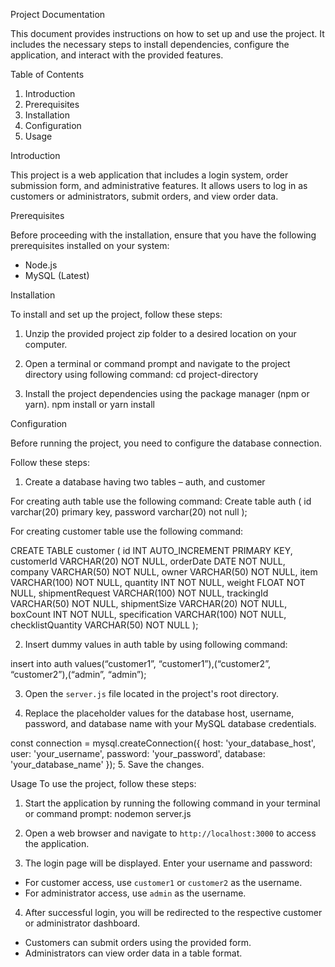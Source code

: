 Project Documentation

This document provides instructions on how to set up and use the project. It includes the necessary steps to install dependencies, configure the application, and interact with the provided features.

Table of Contents

1. Introduction 
2. Prerequisites
3. Installation
4. Configuration
5. Usage

Introduction

This project is a web application that includes a login system, order submission form, and administrative features. It allows users to log in as customers or administrators, submit orders, and view order data.

Prerequisites

Before proceeding with the installation, ensure that you have the following prerequisites installed on your system:

- Node.js 
- MySQL (Latest)


Installation

To install and set up the project, follow these steps:
1. Unzip the provided project zip folder to a desired location on your computer.
2. Open a terminal or command prompt and navigate to the project directory using following command:
cd project-directory

3. Install the project dependencies using the package manager (npm or yarn).
npm install
or
yarn install

Configuration

Before running the project, you need to configure the database connection. 

Follow these steps:

1.	Create a database having two tables – auth, and customer

For creating auth table use the following command:
Create table auth (
	id varchar(20) primary key,
	password varchar(20) not null
);


For creating customer table use the following command:

CREATE TABLE customer (
      id INT AUTO_INCREMENT PRIMARY KEY,
      customerId VARCHAR(20) NOT NULL,
      orderDate DATE NOT NULL,
      company VARCHAR(50) NOT NULL,
      owner VARCHAR(50) NOT NULL,
      item VARCHAR(100) NOT NULL,
      quantity INT NOT NULL,
      weight FLOAT NOT NULL,
      shipmentRequest VARCHAR(100) NOT NULL,
      trackingId VARCHAR(50) NOT NULL,
      shipmentSize VARCHAR(20) NOT NULL,
      boxCount INT NOT NULL,
      specification VARCHAR(100) NOT NULL,
      checklistQuantity VARCHAR(50) NOT NULL
    );

2.	Insert dummy values in auth table by using following command:

insert into auth
values(“customer1”, “customer1”),(“customer2”, “customer2”),(“admin”, “admin”);

3.	Open the `server.js` file located in the project's root directory.

4.	 Replace the placeholder values for the database host, username, password, and database name with your MySQL database credentials.

const connection = mysql.createConnection({
  host: 'your_database_host',
    user: 'your_username',
    password: 'your_password',
    database: 'your_database_name'
});
5.	Save the changes.

Usage
To use the project, follow these steps:

1.	 Start the application by running the following command in your terminal or command prompt:
nodemon server.js

2.	Open a web browser and navigate to `http://localhost:3000` to access the application.

3.	The login page will be displayed. Enter your username and password:

- For customer access, use `customer1` or `customer2` as the username.
- For administrator access, use `admin` as the username.

4.	After successful login, you will be redirected to the respective customer or administrator dashboard.

- Customers can submit orders using the provided form.
- Administrators can view order data in a table format.


